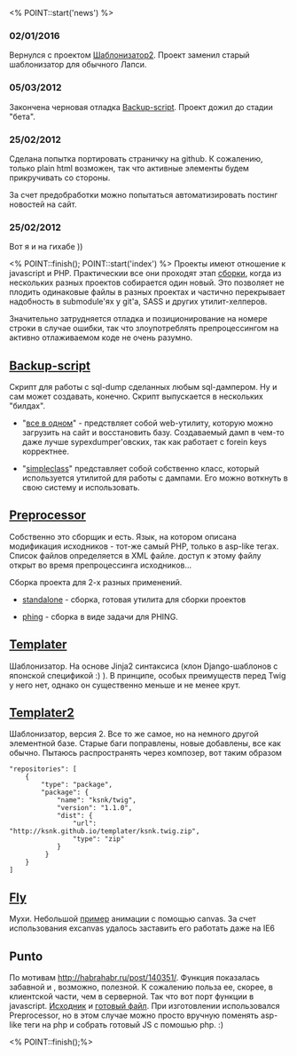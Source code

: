 <% POINT::start('news') %>
### 02/01/2016

Вернулся с проектом [Шаблонизатор2](http://github.com/Ksnk/RPN). Проект заменил старый шаблонизатор для обычного Лапси.

### 05/03/2012

Закончена черновая отладка [Backup-script](http://github.com/Ksnk/Backup-script). Проект дожил до стадии "бета".

### 25/02/2012

Cделана попытка портировать страничку на github. К сожалению, только plain html возможен, так что активные элементы будем прикручивать со стороны.

За счет предобработки можно попытаться автоматизировать постинг новостей на сайт.
### 25/02/2012

Вот я и на гихабе ))

<% POINT::finish(); POINT::start('index') %>
Проекты имеют отношение к javascript и PHP. Практическии все они проходят этап [сборки](#preprocessor), когда из нескольких разных проектов собирается один новый.
Это позволяет не плодить одинаковые файлы в разных проектах и частично перекрывает надобность в submodule'ях у git'а, SASS и других утилит-хелперов.

Значительно затрудняется отладка и позиционирование на номере строки в случае ошибки, так что злоупотреблять препроцессингом на активно отлаживаемом коде не очень разумно.

## [Backup-script](http://github.com/Ksnk/Backup-script) ##
<a name="Backup"></a>
Скрипт для работы с sql-dump сделанных любым sql-дампером. Ну и сам может создавать, конечно. Скрипт выпускается в нескольких "билдах".

* "[все в одном](http://ksnk.github.com/backup-script/allinone.tar.gz)" - предствляет собой web-утилиту, которую можно загрузить на сайт и восстановить базу. Создаваемый дамп в чем-то даже лучше sypexdumper'овских, так как работает с forein keys корректнее.

* "[simpleclass](http://ksnk.github.com/backup-script/simpleclass.tar.gz)" представляет собой собственно класс, который используется утилитой для работы с дампами. Его можно воткнуть в свою систему и использовать.

## [Preprocessor](http://github.com/Ksnk/Preprocessor) ##
<a name="preprocessor"></a>
Собственно это сборщик и есть. Язык, на котором описана модификация исходников - тот-же самый PHP, только в asp-like тегах. Список файлов определяется в XML файле. доступ к этому файлу открыт во время препроцессинга исходников...

Сборка проекта для 2-х разных применений.

* [standalone](http://ksnk.github.com/preprocessor/preprocessor.tar.gz) - сборка, готовая утилита для сборки проектов

* [phing](http://ksnk.github.com/preprocessor/preprocessor.phing.tar.gz) - сборка в виде задачи для PHING.

## [Templater](http://github.com/Ksnk/templater) ##
<a name="templater"></a>
Шаблонизатор. На основе Jinja2 синтаксиса (клон Django-шаблонов с японской спецификой :) ).  В принципе, особых преимуществ перед Twig у него нет, однако он существенно меньше и не менее крут.

## [Templater2](http://github.com/Ksnk/RPN) ##
<a name="templater2"></a>
Шаблонизатор, версия 2. Все то же самое, но на немного другой элементной базе. Старые баги поправлены, новые добавлены, все как обычно.
Пытаюсь распространять через композер, вот таким образом

    "repositories": [
        {
            "type": "package",
            "package": {
                "name": "ksnk/twig",
                "version": "1.1.0",
                "dist": {
                    "url": "http://ksnk.github.io/templater/ksnk.twig.zip",
                    "type": "zip"
                }
             }
        }
    ]



## [Fly](http://github.com/Ksnk/Fly) ##
<a name="fly"></a>
Мухи. Небольшой [пример](Fly/) анимации с помощью canvas. За счет использования excanvas удалось заставить его работать даже на IE6

## Punto ##
<a name="punto"></a>
По мотивам <http://habrahabr.ru/post/140351/>.
Функция показалась забавной и , возможно, полезной. К сожалению польза ее, скорее, в клиентской части, чем в серверной. Так что вот порт функции в javascript.
[Исходник](punto/punto.js.php) и [готовый файл](punto/punto.js). При изготовлении использовался Preprocessor, но в этом случае можно просто вручную поменять asp-like теги на php и собрать готовый JS с помошью php. :)

<% POINT::finish();%>
